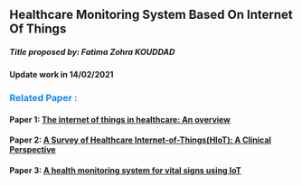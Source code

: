 ## Healthcare Monitoring System  Based On Internet Of Things

##### Title proposed by: Fatima Zohra KOUDDAD

#### Update work in 14/02/2021


<h3 style="color:#1589F0"> Related Paper : </h3>
 
#### Paper 1:  [The internet of things in healthcare: An overview](http://dx.doi.org/10.1016/j.jii.2016.03.004) 
#### Paper 2:  [A Survey of Healthcare Internet-of-Things(HIoT): A Clinical Perspective](https://ieeexplore.ieee.org/abstract/document/8863483) 
#### Paper 3:  [A health monitoring system for vital signs using IoT](https://www.sciencedirect.com/science/article/abs/pii/S2542660518300349)
